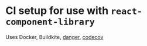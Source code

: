 # CI setup for use with `react-component-library`

Uses Docker, Buildkite, [danger](https://github.com/danger/danger-js), [codecov](https://codecov.io)
